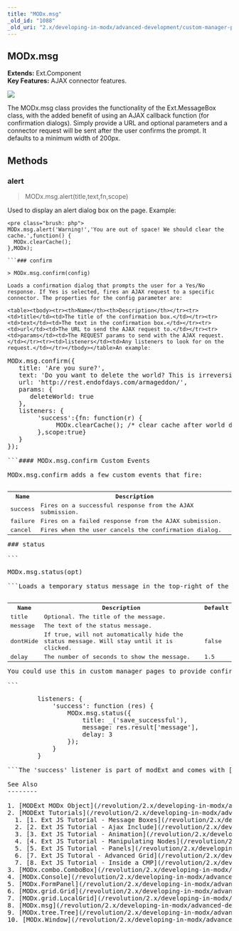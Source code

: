 ```yaml
---
title: "MODx.msg"
_old_id: "1088"
_old_uri: "2.x/developing-in-modx/advanced-development/custom-manager-pages/modext/modx.msg"
---
```


MODx.msg
--------

**Extends:** Ext.Component   
**Key Features:** AJAX connector features.

![](/download/attachments/18678080/confirm.png?version=1&modificationDate=1302195122000)

The MODx.msg class provides the functionality of the Ext.MessageBox class, with the added benefit of using an AJAX callback function (for confirmation dialogs). Simply provide a URL and optional parameters and a connector request will be sent after the user confirms the prompt. It defaults to a minimum width of 200px.

Methods
-------

### alert

> MODx.msg.alert(title,text,fn,scope)

Used to display an alert dialog box on the page. Example:

```
<pre class="brush: php">
MODx.msg.alert('Warning!','You are out of space! We should clear the cache.',function() {
  MODx.clearCache();
},MODx);

```### confirm

> MODx.msg.confirm(config)

Loads a confirmation dialog that prompts the user for a Yes/No response. If Yes is selected, fires an AJAX request to a specific connector. The properties for the config parameter are:

<table><tbody><tr><th>Name</th><th>Description</th></tr><tr><td>title</td><td>The title of the confirmation box.</td></tr><tr><td>text</td><td>The text in the confirmation box.</td></tr><tr><td>url</td><td>The URL to send the AJAX request to.</td></tr><tr><td>params</td><td>The REQUEST params to send with the AJAX request.</td></tr><tr><td>listeners</td><td>Any listeners to look for on the request.</td></tr></tbody></table>An example:

```
<pre class="brush: php">
MODx.msg.confirm({
   title: 'Are you sure?',
   text: 'Do you want to delete the world? This is irreversible.',
   url: 'http://rest.endofdays.com/armageddon/',
   params: {
      deleteWorld: true
   },
   listeners: {
        'success':{fn: function(r) {
             MODx.clearCache(); /* clear cache after world destruction, so we dont have latent data */
        },scope:true}
   }
});

```#### MODx.msg.confirm Custom Events

MODx.msg.confirm adds a few custom events that fire:

<table><tbody><tr><th>Name</th><th>Description</th></tr><tr><td>success</td><td>Fires on a successful response from the AJAX submission.</td></tr><tr><td>failure</td><td>Fires on a failed response from the AJAX submission.</td></tr><tr><td>cancel</td><td>Fires when the user cancels the confirmation dialog.</td></tr></tbody></table>### status

```
<pre class="brush: php">
MODx.msg.status(opt)

```Loads a temporary status message in the top-right of the screen, that fades away. The properties for the opt parameter are:

<table><tbody><tr><th>Name</th><th>Description</th><th>Default</th></tr><tr><td>title</td><td>Optional. The title of the message.</td><td> </td></tr><tr><td>message</td><td>The text of the status message.</td><td> </td></tr><tr><td>dontHide</td><td>If true, will not automatically hide the status message. Will stay until it is clicked.</td><td>false</td></tr><tr><td>delay</td><td>The number of seconds to show the message.</td><td>1.5</td></tr></tbody></table>You could use this in custom manager pages to provide confirmation your object was saved. You could add something like this to your FormPanel definition:

```
<pre class="brush: php">
        listeners: {
            'success': function (res) {
                MODx.msg.status({
                    title: _('save_successful'),
                    message: res.result['message'],
                    delay: 3
                });
            }
        }

```The 'success' listener is part of modExt and comes with [MODx.FormPanel](/revolution/2.x/developing-in-modx/advanced-development/custom-manager-pages/modext/modx.formpanel "MODx.FormPanel").

See Also
--------

1. [MODExt MODx Object](/revolution/2.x/developing-in-modx/advanced-development/custom-manager-pages/modext/modext-modx-object)
2. [MODExt Tutorials](/revolution/2.x/developing-in-modx/advanced-development/custom-manager-pages/modext/modext-tutorials)
  1. [1. Ext JS Tutorial - Message Boxes](/revolution/2.x/developing-in-modx/advanced-development/custom-manager-pages/modext/modext-tutorials/1.-ext-js-tutorial-message-boxes)
  2. [2. Ext JS Tutorial - Ajax Include](/revolution/2.x/developing-in-modx/advanced-development/custom-manager-pages/modext/modext-tutorials/2.-ext-js-tutorial-ajax-include)
  3. [3. Ext JS Tutorial - Animation](/revolution/2.x/developing-in-modx/advanced-development/custom-manager-pages/modext/modext-tutorials/3.-ext-js-tutorial-animation)
  4. [4. Ext JS Tutorial - Manipulating Nodes](/revolution/2.x/developing-in-modx/advanced-development/custom-manager-pages/modext/modext-tutorials/4.-ext-js-tutorial-manipulating-nodes)
  5. [5. Ext JS Tutorial - Panels](/revolution/2.x/developing-in-modx/advanced-development/custom-manager-pages/modext/modext-tutorials/5.-ext-js-tutorial-panels)
  6. [7. Ext JS Tutoral - Advanced Grid](/revolution/2.x/developing-in-modx/advanced-development/custom-manager-pages/modext/modext-tutorials/7.-ext-js-tutoral-advanced-grid)
  7. [8. Ext JS Tutorial - Inside a CMP](/revolution/2.x/developing-in-modx/advanced-development/custom-manager-pages/modext/modext-tutorials/8.-ext-js-tutorial-inside-a-cmp)
3. [MODx.combo.ComboBox](/revolution/2.x/developing-in-modx/advanced-development/custom-manager-pages/modext/modx.combo.combobox)
4. [MODx.Console](/revolution/2.x/developing-in-modx/advanced-development/custom-manager-pages/modext/modx.console)
5. [MODx.FormPanel](/revolution/2.x/developing-in-modx/advanced-development/custom-manager-pages/modext/modx.formpanel)
6. [MODx.grid.Grid](/revolution/2.x/developing-in-modx/advanced-development/custom-manager-pages/modext/modx.grid.grid)
7. [MODx.grid.LocalGrid](/revolution/2.x/developing-in-modx/advanced-development/custom-manager-pages/modext/modx.grid.localgrid)
8. [MODx.msg](/revolution/2.x/developing-in-modx/advanced-development/custom-manager-pages/modext/modx.msg)
9. [MODx.tree.Tree](/revolution/2.x/developing-in-modx/advanced-development/custom-manager-pages/modext/modx.tree.tree)
10. [MODx.Window](/revolution/2.x/developing-in-modx/advanced-development/custom-manager-pages/modext/modx.window)
